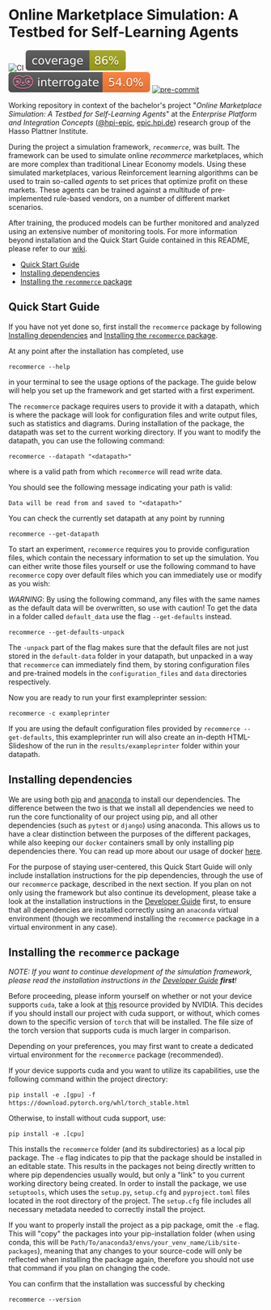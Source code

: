 # Online Marketplace Simulation: A Testbed for Self-Learning Agents

![CI](https://github.com/hpi-epic/BP2021/actions/workflows/CI.yml/badge.svg)
![Coverage-Badge](/badges/coverage.svg)
![Docstring-Coverage](/badges/docstring_coverage.svg)
[![pre-commit](https://img.shields.io/badge/pre--commit-enabled-brightgreen?logo=pre-commit&logoColor=white)](https://github.com/pre-commit/pre-commit)

Working repository in context of the bachelor's project "*Online Marketplace Simulation: A Testbed for Self-Learning Agents*" at the *Enterprise Platform and Integration Concepts* ([@hpi-epic](https://github.com/hpi-epic), [epic.hpi.de](https://hpi.de/plattner/home.html)) research group of the Hasso Plattner Institute.

During the project a simulation framework, *`recommerce`*, was built.
The framework can be used to simulate online *recommerce* marketplaces, which are more complex than traditional Linear Economy models.
Using these simulated marketplaces, various Reinforcement learning algorithms can be used to train so-called *agents* to set prices that optimize profit on these markets.
These agents can be trained against a multitude of pre-implemented rule-based vendors, on a number of different market scenarios.

After training, the produced models can be further monitored and analyzed using an extensive number of monitoring tools.
For more information beyond installation and the Quick Start Guide contained in this README, please refer to our [wiki](https://github.com/hpi-epic/BP2021/wiki).

- [Quick Start Guide](#quick-start-guide)
- [Installing dependencies](#installing-dependencies)
- [Installing the `recommerce` package](#installing-the-recommerce-package)

## Quick Start Guide

If you have not yet done so, first install the `recommerce` package by following [Installing dependencies](#2-installing-dependencies) and [Installing the `recommerce` package](#3-installing-the-recommerce-package).

At any point after the installation has completed, use

```terminal
recommerce --help
```

in your terminal to see the usage options of the package.
The guide below will help you set up the framework and get started with a first experiment.

The `recommerce` package requires users to provide it with a datapath, which is where the package will look for configuration files and write output files, such as statistics and diagrams.
During installation of the package, the datapath was set to the current working directory.
If you want to modify the datapath, you can use the following command:

```terminal
recommerce --datapath "<datapath>"
```

where <datapath> is a valid path from which `recommerce` will read write data.

You should see the following message indicating your path is valid:

```terminal
Data will be read from and saved to "<datapath>"
```

You can check the currently set datapath at any point by running

```terminal
recommerce --get-datapath
```

To start an experiment, `recommerce` requires you to provide configuration files, which contain the necessary information to set up the simulation.
You can either write those files yourself or use the following command to have `recommerce` copy over default files which you can immediately use or modify as you wish:

*WARNING*: By using the following command, any files with the same names as the default data will be overwritten, so use with caution!
To get the data in a folder called `default_data` use the flag `--get-defaults` instead.

```terminal
recommerce --get-defaults-unpack
```

The `-unpack` part of the flag makes sure that the default files are not just stored in the `default-data` folder in your datapath, but unpacked in a way that `recommerce` can immediately find them, by storing configuration files and pre-trained models in the `configuration_files` and `data` directories respectively.

Now you are ready to run your first exampleprinter session:

```terminal
recommerce -c exampleprinter
```

If you are using the default configuration files provided by `recommerce --get-defaults`, this exampleprinter run will also create an in-depth HTML-Slideshow of the run in the `results/exampleprinter` folder within your datapath.

## Installing dependencies

We are using both [pip](https://pip.pypa.io/en/stable/index.html) and [anaconda](https://www.anaconda.com/) to install our dependencies.
The difference between the two is that we install all dependencies we need to run the core functionality of our project using pip, and all other dependencies (such as `pytest` or `django`) using anaconda.
This allows us to have a clear distinction between the purposes of the different packages, while also keeping our `docker` containers small by only installing pip dependencies there.
You can read up more about our usage of docker [here](https://github.com/hpi-epic/BP2021/wiki/Developer-guides-%E2%80%93-Docker-&-UI).

For the purpose of staying user-centered, this Quick Start Guide will only include installation instructions for the pip dependencies, through the use of our `recommerce` package, described in the next section.
If you plan on not only using the framework but also continue its development, please take a look at the installation instructions in the [Developer Guide](https://github.com/hpi-epic/BP2021/wiki/Developer-guides-%E2%80%93-Installation) first, to ensure that all dependencies are installed correctly using an `anaconda` virtual environment (though we recommend installing the `recommerce` package in a virtual environment in any case).

## Installing the `recommerce` package

*NOTE: If you want to continue development of the simulation framework, please read the installation instructions in the [Developer Guide](https://github.com/hpi-epic/BP2021/wiki/Developer-guides-%E2%80%93-Installation) **first**!*

Before proceeding, please inform yourself on whether or not your device supports `cuda`, take a look at [this](https://developer.nvidia.com/cuda-gpus) resource provided by NVIDIA.
This decides if you should install our project with cuda support, or without, which comes down to the specific version of `torch` that will be installed.
The file size of the torch version that supports cuda is much larger in comparison.

Depending on your preferences, you may first want to create a dedicated virtual environment for the `recommerce` package (recommended).

If your device supports cuda and you want to utilize its capabilities, use the following command within the project directory:

```terminal
pip install -e .[gpu] -f https://download.pytorch.org/whl/torch_stable.html
```

Otherwise, to install without cuda support, use:

```terminal
pip install -e .[cpu]
```

This installs the `recommerce` folder (and its subdirectories) as a local pip package.
The `-e` flag indicates to pip that the package should be installed in an editable state.
This results in the packages not being directly written to where pip dependencies usually would, but only a "link" to you current working directory being created.
In order to install the package, we use `setuptools`, which uses the `setup.py`, `setup.cfg` and `pyproject.toml` files located in the root directory of the project.
The `setup.cfg` file includes all necessary metadata needed to correctly install the project.

If you want to properly install the project as a pip package, omit the `-e` flag.
This will "copy" the packages into your pip-installation folder (when using conda, this will be `Path/To/anaconda3/envs/your_venv_name/Lib/site-packages`), meaning that any changes to your source-code will only be reflected when installing the package again, therefore you should not use that command if you plan on changing the code.

You can confirm that the installation was successful by checking

```terminal
recommerce --version
```
